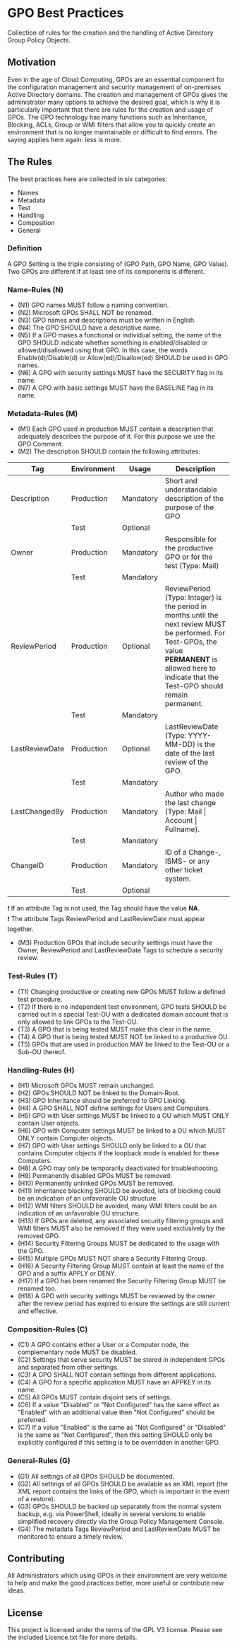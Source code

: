 # GPO Best Practices
Collection of rules for the creation and the handling of Active Directory Group Policy Objects.

## Motivation
Even in the age of Cloud Computing, GPOs are an essential component for the configuration management and security management of on-premises Active Directory domains. The creation and management of GPOs gives the administrator many options to achieve the desired goal, which is why it is particularly important that there are rules for the creation and usage of GPOs. The GPO technology has many functions such as Inheritance, Blocking, ACLs, Group or WMI filters that allow you to quickly create an environment that is no longer maintainable or difficult to find errors. The saying applies here again: less is more.

## The Rules
The best practices here are collected in six categories:

+ Names
+ Metadata
+ Test
+ Handling
+ Composition
+ General

### Definition
A GPO Setting is the triple consisting of (GPO Path, GPO Name, GPO Value). Two GPOs are different if at least one of its components is different.

### Name-Rules (N)
+ (N1) GPO names MUST follow a naming convention.    
+ (N2) Microsoft GPOs SHALL NOT be renamed.     
+ (N3) GPO names and descriptions must be written in English.     
+ (N4) The GPO SHOULD have a descriptive name.      
+ (N5) If a GPO makes a functional or individual setting, the name of the GPO SHOULD indicate whether something is enabled/disabled or allowed/disallowed using that GPO. In this case, the words Enable(d)/Disable(d) or Allow(ed)/Disallow(ed) SHOULD be used in GPO names.      
+ (N6) A GPO with security settings MUST have the SECURITY flag in its name.     
+ (N7) A GPO with basic settings MUST have the BASELINE flag in its name.     
    
### Metadata-Rules (M)
+ (M1) Each GPO used in production MUST contain a description that adequately describes the purpose of it. For this purpose we use the GPO Comment.
+ (M2) The description SHOULD contain the following attributes:

| Tag | Environment | Usage | Description |
| ---- | ---- | ---- | ---- |
| Description | Production | Mandatory | Short and understandable description of the purpose of the GPO |
| | Test | Optional ||
| Owner | Production | Mandatory | Responsible for the productive GPO or for the test (Type: Mail) |
|   | Test | Mandatory ||
| ReviewPeriod | Production | Optional | ReviewPeriod (Type: Integer) is the period in months until the next review MUST be performed. For Test-GPOs, the value **PERMANENT** is allowed here to indicate that the Test-GPO should remain permanent.|
| | Test | Mandatory |
| LastReviewDate | Production | Optional | LastReviewDate (Type: YYYY-MM-DD) is the date of the last review of the GPO.|
| | Test | Mandatory | |
| LastChangedBy | Production | Mandatory | Author who made the last change (Type: Mail \| Account \| Fullname).|
| | Test | Mandatory ||
| ChangeID | Production | Mandatory | ID of a Change-, ISMS- or any other ticket system.|
| | Test | Optional ||

:exclamation: If an attribute Tag is not used, the Tag should have the value **NA**.   
:exclamation: The attribute Tags ReviewPeriod and LastReviewDate must appear together.
+ (M3) Production GPOs that include security settings must have the Owner, ReviewPeriod and LastReviewDate Tags to schedule a security review.

### Test-Rules (T)
+ (T1) Changing productive or creating new GPOs MUST follow a defined test procedure.     
+ (T2) If there is no independent test environment, GPO tests SHOULD be carried out in a special Test-OU with a dedicated domain account that is only allowed to link GPOs to the Test-OU.     
+ (T3) A GPO that is being tested MUST make this clear in the name.      
+ (T4) A GPO that is being tested MUST NOT be linked to a productive OU.      
+ (T5) GPOs that are used in production MAY be linked to the Test-OU or a Sub-OU thereof.      

### Handling-Rules (H)
+ (H1) Microsoft GPOs MUST remain unchanged.     
+ (H2) GPOs SHOULD NOT be linked to the Domain-Root.     
+ (H3) GPO Inheritance should be preferred to GPO Linking.      
+ (H4) A GPO SHALL NOT define settings for Users and Computers.       
+ (H5) GPO with User settings MUST be linked to a OU which MUST ONLY contain User objects.      
+ (H6) GPO with Computer settings MUST be linked to a OU which MUST ONLY contain Computer objects.     
+ (H7) GPO with User settings SHOULD only be linked to a OU that contains Computer objects if the loopback mode is enabled for these Computers.      
+ (H8) A GPO may only be temporarily deactivated for troubleshooting.      
+ (H9) Permanently disabled GPOs MUST be removed.      
+ (H10) Permanently unlinked GPOs MUST be removed.      
+ (H11) Inheritance blocking SHOULD be avoided, lots of blocking could be an indication of an unfavorable OU structure.      
+ (H12) WMI filters SHOULD be avoided, many WMI filters could be an indication of an unfavorable OU structure.      
+ (H13) If GPOs are deleted, any associated security filtering groups and WMI filters MUST also be removed if they were used exclusively by the removed GPO.      
+ (H14) Security Filtering Groups MUST be dedicated to the usage with the GPO.      
+ (H15) Multiple GPOs MUST NOT share a Security Filtering Group.      
+ (H16) A Security Filtering Group MUST contain at least the name of the GPO and a suffix APPLY or DENY.       
+ (H17) If a GPO has been renamed the Security Filtering Group MUST be renamed too.      
+ (H18) A GPO with security settings MUST be reviewed by the owner after the review period has expired to ensure the settings are still current and effective.      

### Composition-Rules (C)
+ (C1) A GPO contains either a User or a Computer node, the complementary node MUST be disabled.     
+ (C2) Settings that serve security MUST be stored in independent GPOs and separated from other settings.     
+ (C3) A GPO SHALL NOT contain settings from different applications.      
+ (C4) A GPO for a specific application MUST have an APPKEY in its name.      
+ (C5) All GPOs MUST contain disjoint sets of settings.      
+ (C6) If a value "Disabled" or "Not Configured" has the same effect as "Enabled" with an additional value then "Not Configured" should be preferred.      
+ (C7) If a value "Enabled" is the same as "Not Configured" or "Disabled" is the same as "Not Configured", then this setting SHOULD only be explicitly configured if this setting is to be overridden in another GPO.

### General-Rules (G)
+ (G1) All settings of all GPOs SHOULD be documented.      
+ (G2) All settings of all GPOs SHOULD be available as an XML report (the XML report contains the links of the GPO, which is important in the event of a restore).      
+ (G3) GPOs SHOULD be backed up separately from the normal system backup, e.g. via PowerShell, ideally in several versions to enable simplified recovery directly via the Group Policy Management Console.      
+ (G4) The metadata Tags ReviewPeriod and LastReviewDate MUST be monitored to ensure a timely review.

## Contributing
All Administrators which using GPOs in their environment are very welcome to help and make the good practices better, more useful or contribute new ideas.

## License
This project is licensed under the terms of the GPL V3 license. Please see the included Licence.txt file for more details.

